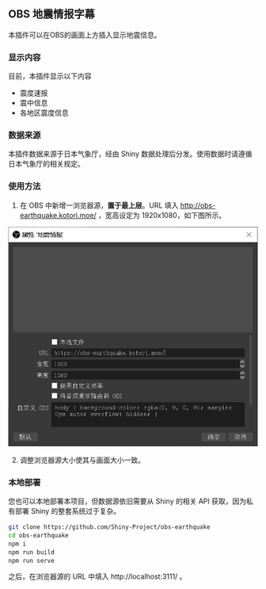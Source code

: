 ## OBS 地震情报字幕

本插件可以在OBS的画面上方插入显示地震信息。

### 显示内容

目前，本插件显示以下内容

* 震度速报
* 震中信息
* 各地区震度信息

### 数据来源

本插件数据来源于日本气象厅，经由 Shiny 数据处理后分发。使用数据时请遵循日本气象厅的相关规定。

### 使用方法

1. 在 OBS 中新增一浏览器源，**置于最上层**。URL 填入 http://obs-earthquake.kotori.moe/ ，宽高设定为 1920x1080，如下图所示。

![OBS 设置示意](./images/obs-settings.png)

2. 调整浏览器源大小使其与画面大小一致。

### 本地部署

您也可以本地部署本项目，但数据源依旧需要从 Shiny 的相关 API 获取，因为私有部署 Shiny 的整套系统过于复杂。

```bash
git clone https://github.com/Shiny-Project/obs-earthquake
cd obs-earthquake
npm i
npm run build
npm run serve
```

之后，在浏览器源的 URL 中填入 http://localhost:3111/ 。